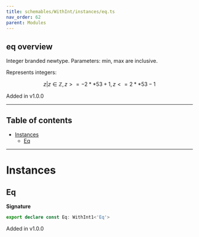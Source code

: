 ```yaml
---
title: schemables/WithInt/instances/eq.ts
nav_order: 62
parent: Modules
---
```


## eq overview

Integer branded newtype. Parameters: min, max are inclusive.

Represents integers:

```math
 { z | z ∈ ℤ, z >= -2 ** 53 + 1, z <= 2 ** 53 - 1 }
```

Added in v1.0.0

---

<h2 class="text-delta">Table of contents</h2>

- [Instances](#instances)
  - [Eq](#eq)

---

# Instances

## Eq

**Signature**

```ts
export declare const Eq: WithInt1<'Eq'>
```

Added in v1.0.0
